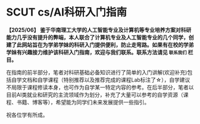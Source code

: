 # SCUT cs/AI科研入门指南

**【2025/06】 鉴于华南理工大学的人工智能专业及计算机等专业培养方案对科研能力几乎没有提升的弊端，本人联合了计算机专业及人工智能专业的几个同学，创建了此网站旨在为学弟学妹的科研入门提供便利，防止走弯路。如果有在校的学弟学妹有兴趣接力维护该科研入门指南，欢迎与我们联系。联系方法请见 `联系我们` 栏目。**

在指南的前半部分，笔者对科研基础必备知识进行了简单的入门讲解(欢迎补充)包括自学文档和自学课程（特别推荐以及推荐完成的课程Lab标注了☆），自学建议不局限于课程修读本身，也可作为自学某一特定内容的参考。在后半部分，笔者以目前AI类就业和研究的主流领域作为划分，补充了大量可以参考的自学资源（课程、书籍、博客等），希望能为同学们未来发展提供一些指引。

祝各位学有所成。
